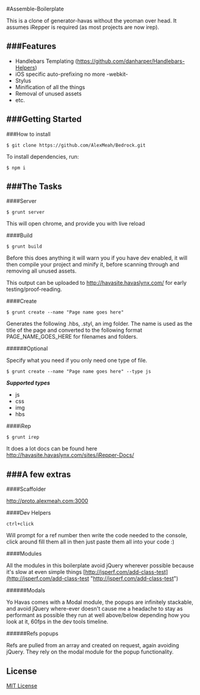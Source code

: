 #Assemble-Boilerplate

This is a clone of generator-havas without the yeoman over head. It assumes iRepper is required (as most projects are now irep).

###Features
---

- Handlebars Templating (https://github.com/danharper/Handlebars-Helpers)
- iOS specific auto-prefixing no more -webkit-
- Stylus
- Minification of all the things
- Removal of unused assets
- etc.

###Getting Started
---

###How to install

```
$ git clone https://github.com/AlexMeah/Bedrock.git
```

To install dependencies, run:

```
$ npm i
```

###The Tasks
---

####Server

```
$ grunt server
```

This will open chrome, and provide you with live reload

####Build

```
$ grunt build
```

Before this does anything it will warn you if you have dev enabled, it will then compile your project and minify it, before scanning through and removing all unused assets.

This output can be uploaded to http://havasite.havaslynx.com/ for early testing/proof-reading.

####Create

```
$ grunt create --name "Page name goes here"
```

Generates the following .hbs, .styl, an img folder. The name is used as the title of the page and converted to the following format PAGE_NAME_GOES_HERE for filenames and folders.

######Optional

Specify what you need if you only need one type of file.

```
$ grunt create --name "Page name goes here" --type js
```

***Supported types***

- js
- css
- img
- hbs

####iRep

```
$ grunt irep
```

It does a lot docs can be found here http://havasite.havaslynx.com/sites/iRepper-Docs/

###A few extras
---

####Scaffolder

http://proto.alexmeah.com:3000

####Dev Helpers

```
ctrl+click
```

Will prompt for a ref number then write the code needed to the console, click around fill them all in then just paste them all into your code :)

####Modules

All the modules in this boilerplate avoid jQuery wherever possible because it's slow at even simple things [http://jsperf.com/add-class-test](http://jsperf.com/add-class-test "http://jsperf.com/add-class-test")

######Modals

Yo Havas comes with a Modal module, the popups are infinitely stackable, and avoid jQuery where-ever doesn't cause me a headache to stay as performant as possible they run at well above/below depending how you look at it, 60fps in the dev tools timeline.

######Refs popups

Refs are pulled from an array and created on request, again avoiding jQuery. They rely on the modal module for the popup functionality.

## License

[MIT License](http://en.wikipedia.org/wiki/MIT_License)
